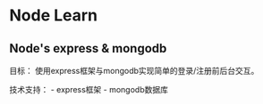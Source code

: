  # Node Learn

 ## Node's express & mongodb
目标：
    使用express框架与mongodb实现简单的登录/注册前后台交互。

技术支持：
    - express框架
    - mongodb数据库